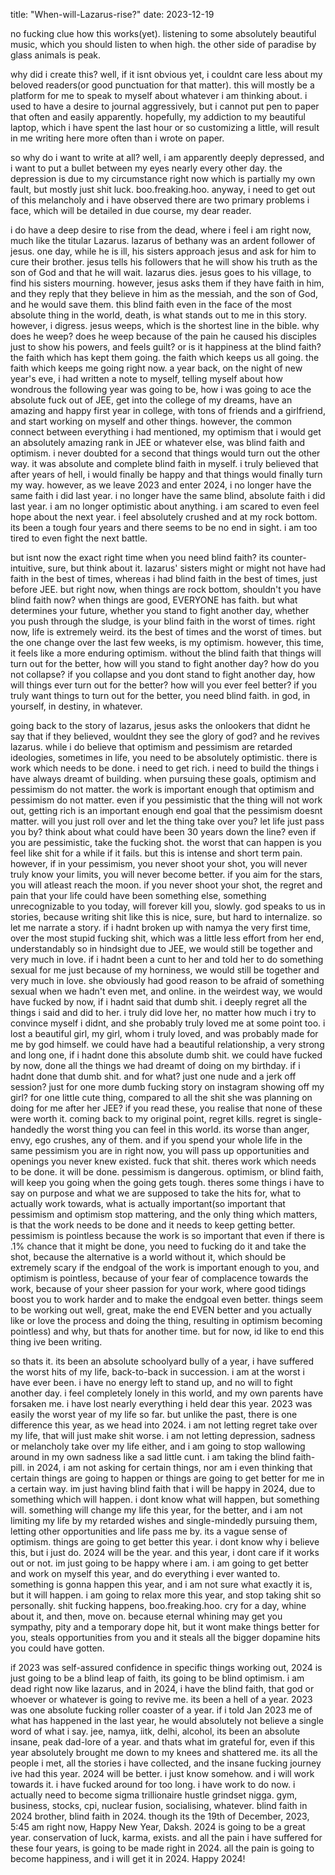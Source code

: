 title: "When-will-Lazarus-rise?"
date: 2023-12-19

no fucking clue how this works(yet). listening to some absolutely beautiful music, which you should listen to when high. the other side of paradise by glass animals is peak.

why did i create this? well, if it isnt obvious yet, i couldnt care less about my beloved readers(or good punctuation for that matter). this will mostly be a platform for me to speak to myself about whatever i am thinking about. i used to have a desire to journal aggressively, but i cannot put pen to paper that often and easily apparently. hopefully, my addiction to my beautiful laptop, which i have spent the last hour or so customizing a little, will result in me writing here more often than i wrote on paper.

so why do i want to write at all? well, i am apparently deeply depressed, and i want to put a bullet between my eyes nearly every other day. the depression is due to my circumstance right now which is partially my own fault, but mostly just shit luck. boo.freaking.hoo. anyway, i need to get out of this melancholy and i have observed there are two primary problems i face, which will be detailed in due course, my dear reader. 

i do have a deep desire to rise from the dead, where i feel i am right now, much like the titular Lazarus. lazarus of bethany was an ardent follower of jesus. one day, while he is ill, his sisters approach jesus and ask for him to cure their brother. jesus tells his followers that he will show his truth as the son of God and that he will wait. lazarus dies. jesus goes to his village, to find his sisters mourning. however, jesus asks them if they have faith in him, and they reply that they believe in him as the messiah, and the son of God, and he would save them. this blind faith even in the face of the most absolute thing in the world, death, is what stands out to me in this story. however, i digress. jesus weeps, which is the shortest line in the bible. why does he weep? does he weep because of the pain he caused his disciples just to show his powers, and feels guilt? or is it happiness at the blind faith? the faith which has kept them going. the faith which keeps us all going. the faith which keeps me going right now. a year back, on the night of new year's eve, i had written a note to myself, telling myself about how wondrous the following year was going to be, how i was going to ace the absolute fuck out of JEE, get into the college of my dreams, have an amazing and happy first year in college, with tons of friends and a girlfriend, and start working on myself and other things. however, the common connect between everything i had mentioned, my optimism that i would get an absolutely amazing rank in JEE or whatever else, was blind faith and optimism. i never doubted for a second that things would turn out the other way. it was absolute and complete blind faith in myself. i truly believed that after years of hell, i would finally be happy and that things would finally turn my way. however, as we leave 2023 and enter 2024, i no longer have the same faith i did last year. i no longer have the same blind, absolute faith i did last year. i am no longer optimistic about anything. i am scared to even feel hope about the next year. i feel absolutely crushed and at my rock bottom. its been a tough four years and there seems to be no end in sight. i am too tired to even fight the next battle. 

but isnt now the exact right time when you need blind faith? its counter-intuitive, sure, but think about it. lazarus' sisters might or might not have had faith in the best of times, whereas i had blind faith in the best of times, just before JEE. but right now, when things are rock bottom, shouldn't you have blind faith now? when things are good, EVERYONE has faith. but what determines your future, whether you stand to fight another day, whether you push through the sludge, is your blind faith in the worst of times. right now, life is extremely weird. its the best of times and the worst of times. but the one change over the last few weeks, is my optimism. however, this time, it feels like a more enduring optimism. without the blind faith that things will turn out for the better, how will you stand to fight another day? how do you not collapse? if you collapse and you dont stand to fight another day, how will things ever turn out for the better? how will you ever feel better? if you truly want things to turn out for the better, you need blind faith. in god, in yourself, in destiny, in whatever. 

going back to the story of lazarus, jesus asks the onlookers that didnt he say that if they believed, wouldnt they see the glory of god? and he revives lazarus. while i do believe that optimism and pessimism are retarded ideologies, sometimes in life, you need to be absolutely optimistic. there is work which needs to be done. i need to get rich. i need to build the things i have always dreamt of building. when pursuing these goals, optimism and pessimism do not matter. the work is important enough that optimism and pessimism do not matter. even if you pessimistic that the thing will not work out, getting rich is an important enough end goal that the pessimism doesnt matter. will you just roll over and let the thing take over you? let life just pass you by? think about what could have been 30 years down the line? even if you are pessimistic, take the fucking shot. the worst that can happen is you feel like shit for a while if it fails. but this is intense and short term pain. however, if in your pessimism, you never shoot your shot, you will never truly know your limits, you will never become better. if you aim for the stars, you will atleast reach the moon. if you never shoot your shot, the regret and pain that your life could have been something else, something unrecognizable to you today, will forever kill you, slowly. god speaks to us in stories, because writing shit like this is nice, sure, but hard to internalize. so let me narrate a story. if i hadnt broken up with namya the very first time, over the most stupid fucking shit, which was a little less effort from her end, understandably so in hindsight due to JEE, we would still be together and very much in love. if i hadnt been a cunt to her and told her to do something sexual for me just because of my horniness, we would still be together and very much in love. she obviously had good reason to be afraid of something sexual when we hadn't even met, and online. in the weirdest way, we would have fucked by now, if i hadnt said that dumb shit. i deeply regret all the things i said and did to her. i truly did love her, no matter how much i try to convince myself i didnt, and she probably truly loved me at some point too. i lost a beautiful girl, my girl, whom i truly loved, and was probably made for me by god himself. we could have had a beautiful relationship, a very strong and long one, if i hadnt done this absolute dumb shit. we could have fucked by now, done all the things we had dreamt of doing on my birthday. if i hadnt done that dumb shit. and for what? just one nude and a jerk off session? just for one more dumb fucking story on instagram showing off my girl? for one little cute thing, compared to all the shit she was planning on doing for me after her JEE? if you read these, you realise that none of these were worth it. coming back to my original point, regret kills. regret is single-handedly the worst thing you can feel in this world. its worse than anger, envy, ego crushes, any of them. and if you spend your whole life in the same pessimism you are in right now, you will pass up opportunities and openings you never knew existed. fuck that shit. theres work which needs to be done. it will be done. pessimism is dangerous. optimism, or blind faith, will keep you going when the going gets tough. theres some things i have to say on purpose and what we are supposed to take the hits for, what to actually work towards, what is actually important(so important that pessimism and optimism stop mattering, and the only thing which matters, is that the work needs to be done and it needs to keep getting better. pessimism is pointless because the work is so important that even if there is .1% chance that it might be done, you need to fucking do it and take the shot, because the alternative is a world without it, which should be extremely scary if the endgoal of the work is important enough to you, and optimism is pointless, because of your fear of complacence towards the work, because of your sheer passion for your work, where good tidings boost you to work harder and to make the endgoal even better. things seem to be working out well, great, make the end EVEN better and you actually like or love the process and doing the thing, resulting in optimism becoming pointless) and why, but thats for another time. but for now, id like to end this thing ive been writing.

so thats it. its been an absolute schoolyard bully of a year, i have suffered the worst hits of my life, back-to-back in succession. i am at the worst i have ever been. i have no energy left to stand up, and no will to fight another day. i feel completely lonely in this world, and my own parents have forsaken me. i have lost nearly everything i held dear this year. 2023 was easily the worst year of my life so far. but unlike the past, there is one difference this year, as we head into 2024. i am not letting regret take over my life, that will just make shit worse. i am not letting depression, sadness or melancholy take over my life either, and i am going to stop wallowing around in my own sadness like a sad little cunt. i am taking the blind faith-pill. in 2024, i am not asking for certain things, nor am i even thinking that certain things are going to happen or things are going to get better for me in a certain way. im just having blind faith that i will be happy in 2024, due to something which will happen. i dont know what will happen, but something will. something will change my life this year, for the better, and i am not limiting my life by my retarded wishes and single-mindedly pursuing them, letting other opportunities and life pass me by. its a vague sense of optimism. things are going to get better this year. i dont know why i believe this, but i just do. 2024 will be the year. and this year, i dont care if it works out or not. im just going to be happy where i am. i am going to get better and work on myself this year, and do everything i ever wanted to. something is gonna happen this year, and i am not sure what exactly it is, but it will happen. i am going to relax more this year, and stop taking shit so personally. shit fucking happens, boo.freaking.hoo. cry for a day, whine about it, and then, move on. because eternal whining may get you sympathy, pity and a temporary dope hit, but it wont make things better for you, steals opportunities from you and it steals all the bigger dopamine hits you could have gotten.

if 2023 was self-assured confidence in specific things working out, 2024 is just going to be a blind leap of faith, its going to be blind optimism. i am dead right now like lazarus, and in 2024, i have the blind faith, that god or whoever or whatever is going to revive me. its been a hell of a year. 2023 was one absolute fucking roller coaster of a year. if i told Jan 2023 me of what has happened in the last year, he would absolutely not believe a single word of what i say. jee, namya, iitk, delhi, alcohol, its been an absolute insane, peak dad-lore of a year. and thats what im grateful for, even if this year absolutely brought me down to my knees and shattered me. its all the people i met, all the stories i have collected, and the insane fucking journey ive had this year. 2024 will be better. i just know somehow. and i will work towards it. i have fucked around for too long. i have work to do now. i actually need to become sigma trillionaire hustle grindset nigga. gym, business, stocks, cpi, nuclear fusion, socialising, whatever. blind faith in 2024 brother, blind faith in 2024. though its the 19th of December, 2023, 5:45 am right now, Happy New Year, Daksh. 2024 is going to be a great year. conservation of luck, karma, exists. and all the pain i have suffered for these four years, is going to be made right in 2024. all the pain is going to become happiness, and i will get it in 2024. Happy 2024!
